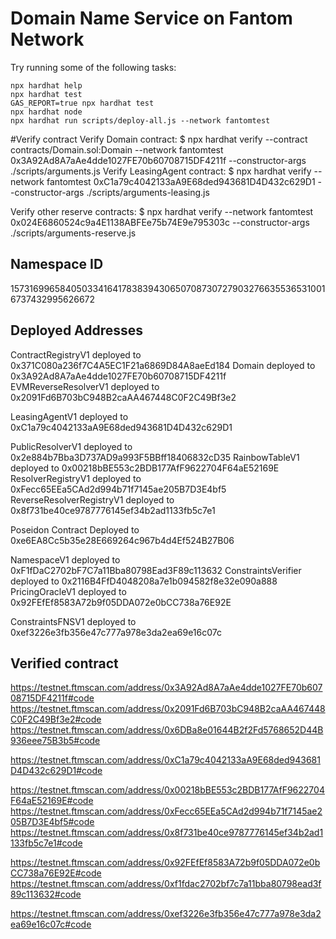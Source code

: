# Domain Name Service on Fantom Network

Try running some of the following tasks:

```shell
npx hardhat help
npx hardhat test
GAS_REPORT=true npx hardhat test
npx hardhat node
npx hardhat run scripts/deploy-all.js --network fantomtest
```
#Verify contract
Verify Domain contract:
$ npx hardhat  verify  --contract contracts/Domain.sol:Domain --network fantomtest 0x3A92Ad8A7aAe4dde1027FE70b60708715DF4211f  --constructor-args ./scripts/arguments.js
Verify LeasingAgent contract:
$ npx hardhat  verify --network fantomtest 0xC1a79c4042133aA9E68ded943681D4D432c629D1  --constructor-args ./scripts/arguments-leasing.js

Verify other reserve contracts:
$ npx hardhat  verify --network fantomtest 0x024E6860524c9a4E1138ABFEe75b74E9e795303c  --constructor-args ./scripts/arguments-reserve.js

## Namespace ID
15731699658405033416417838394306507087307279032766355365310016737432995626672

## Deployed Addresses
ContractRegistryV1 deployed to 0x371C080a236f7C4A5EC1F21a6869D84A8aeEd184
Domain deployed to 0x3A92Ad8A7aAe4dde1027FE70b60708715DF4211f
EVMReverseResolverV1 deployed to 0x2091Fd6B703bC948B2caAA467448C0F2C49Bf3e2

LeasingAgentV1 deployed to 0xC1a79c4042133aA9E68ded943681D4D432c629D1

PublicResolverV1 deployed to 0x2e884b7Bba3D737AD9a993F5BBff18406832cD35
RainbowTableV1 deployed to 0x00218bBE553c2BDB177AfF9622704F64aE52169E
ResolverRegistryV1 deployed to 0xFecc65EEa5CAd2d994b71f7145ae205B7D3E4bf5
ReverseResolverRegistryV1 deployed to 0x8f731be40ce9787776145ef34b2ad1133fb5c7e1

Poseidon Contract Deployed to 0xe6EA8Cc5b35e28E669264c967b4d4Ef524B27B06

NamespaceV1 deployed to 0xF1fDaC2702bF7C7a11Bba80798Ead3F89c113632
ConstraintsVerifier deployed to 0x2116B4FfD4048208a7e1b094582f8e32e090a888
PricingOracleV1 deployed to 0x92FEfEf8583A72b9f05DDA072e0bCC738a76E92E

ConstraintsFNSV1 deployed to 0xef3226e3fb356e47c777a978e3da2ea69e16c07c



## Verified contract
https://testnet.ftmscan.com/address/0x3A92Ad8A7aAe4dde1027FE70b60708715DF4211f#code
https://testnet.ftmscan.com/address/0x2091Fd6B703bC948B2caAA467448C0F2C49Bf3e2#code
https://testnet.ftmscan.com/address/0x6DBa8e01644B2f2Fd5768652D44B936eee75B3b5#code

https://testnet.ftmscan.com/address/0xC1a79c4042133aA9E68ded943681D4D432c629D1#code

https://testnet.ftmscan.com/address/0x00218bBE553c2BDB177AfF9622704F64aE52169E#code
https://testnet.ftmscan.com/address/0xFecc65EEa5CAd2d994b71f7145ae205B7D3E4bf5#code
https://testnet.ftmscan.com/address/0x8f731be40ce9787776145ef34b2ad1133fb5c7e1#code

https://testnet.ftmscan.com/address/0x92FEfEf8583A72b9f05DDA072e0bCC738a76E92E#code
https://testnet.ftmscan.com/address/0xf1fdac2702bf7c7a11bba80798ead3f89c113632#code

https://testnet.ftmscan.com/address/0xef3226e3fb356e47c777a978e3da2ea69e16c07c#code